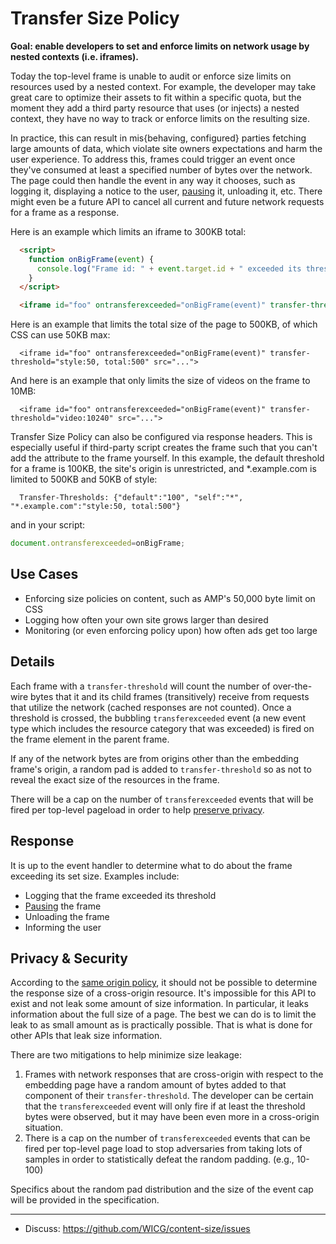 # Transfer Size Policy

**Goal: enable developers to set and enforce limits on network usage by nested contexts (i.e. iframes).**

Today the top-level frame is unable to audit or enforce size limits on resources used by a nested context. For example, the developer may take great care to optimize their assets to fit within a specific quota, but the moment they add a third party resource that uses (or injects) a nested context, they have no way to track or enforce limits on the resulting size.

In practice, this can result in mis{behaving, configured} parties fetching large amounts of data, which violate site owners expectations and harm the user experience. To address this, frames could trigger an event once they've consumed at least a specified number of bytes over the network. The page could then handle the event in any way it chooses, such as logging it, displaying a notice to the user, [pausing](https://github.com/jkarlin/pause-frame) it, unloading it, etc. There might even be a future API to cancel all current and future network requests for a frame as a response.

Here is an example which limits an iframe to 300KB total:

```html
  <script>
    function onBigFrame(event) {
      console.log("Frame id: " + event.target.id + " exceeded its threshold bytes in category: " + event.category);
    }
  </script>

  <iframe id="foo" ontransferexceeded="onBigFrame(event)" transfer-threshold="300" src="...">
```

Here is an example that limits the total size of the page to 500KB, of which CSS can use 50KB max:
```
  <iframe id="foo" ontransferexceeded="onBigFrame(event)" transfer-threshold="style:50, total:500" src="...">
```

And here is an example that only limits the size of videos on the frame to 10MB:
```
  <iframe id="foo" ontransferexceeded="onBigFrame(event)" transfer-threshold="video:10240" src="...">
```

Transfer Size Policy can also be configured via response headers. This is especially useful if third-party script creates the frame such that you can't add the attribute to the frame yourself. In this example, the default threshold for a frame is 100KB, the site's origin is unrestricted, and \*.example.com is limited to 500KB and 50KB of style:

```http
  Transfer-Thresholds: {"default":"100", "self":"*", "*.example.com":"style:50, total:500"}
```

and in your script:
```javascript
document.ontransferexceeded=onBigFrame;
```

## Use Cases
* Enforcing size policies on content, such as AMP's 50,000 byte limit on CSS
* Logging how often your own site grows larger than desired
* Monitoring (or even enforcing policy upon) how often ads get too large

## Details
Each frame with a `transfer-threshold` will count the number of over-the-wire bytes that it and its child frames (transitively) receive from requests that utilize the network (cached responses are not counted). Once a threshold is crossed, the bubbling `transferexceeded` event (a new event type which includes the resource category that was exceeded) is fired on the frame element in the parent frame.

If any of the network bytes are from origins other than the embedding frame's origin, a random pad is added to `transfer-threshold` so as not to reveal the exact size of the resources in the frame.

There will be a cap on the number of `transferexceeded` events that will be fired per top-level pageload in order to help [preserve privacy](#Privacy-&-Security).

## Response
It is up to the event handler to determine what to do about the frame exceeding its set size. Examples include:

 * Logging that the frame exceeded its threshold
 * [Pausing](https://github.com/jkarlin/pause-frame) the frame
 * Unloading the frame
 * Informing the user

## Privacy & Security
According to the [same origin policy](https://developer.mozilla.org/en-US/docs/Web/Security/Same-origin_policy), it should not be possible to determine the response size of a cross-origin resource. It's impossible for this API to exist and not leak some amount of size information. In particular, it leaks information about the full size of a page. The best we can do is to limit the leak to as small amount as is practically possible. That is what is done for other APIs that leak size information. 

There are two mitigations to help minimize size leakage:
 1. Frames with network responses that are cross-origin with respect to the embedding page have a random amount of bytes added to that component of their `transfer-threshold`. The developer can be certain that the `transferexceeded` event will only fire if at least the threshold bytes were observed, but it may have been even more in a cross-origin situation.
 1. There is a cap on the number of `transferexceeded` events that can be fired per top-level page load to stop adversaries from taking lots of samples in order to statistically defeat the random padding. (e.g., 10-100)
 
Specifics about the random pad distribution and the size of the event cap will be provided in the specification.

---

- Discuss: https://github.com/WICG/content-size/issues
